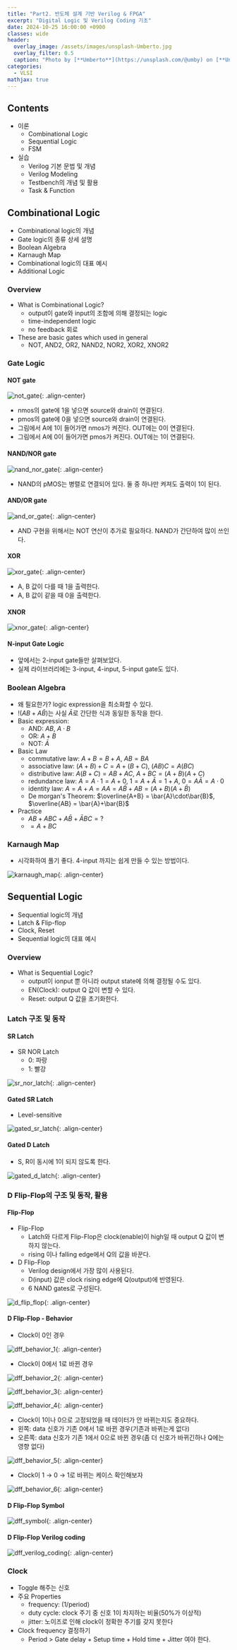 ```yaml
---
title: "Part2. 반도체 설계 기반 Verilog & FPGA"
excerpt: "Digital Logic 및 Verilog Coding 기초"
date: 2024-10-25 16:00:00 +0900
classes: wide
header:
  overlay_image: /assets/images/unsplash-Umberto.jpg
  overlay_filter: 0.5
  caption: "Photo by [**Umberto**](https://unsplash.com/@umby) on [**Unsplash**](https://unsplash.com/)"
categories:
  - VLSI
mathjax: true
---
```


## Contents

- 이론
  - Combinational Logic
  - Sequential Logic
  - FSM
- 실습
  - Verilog 기본 문법 및 개념
  - Verilog Modeling
  - Testbench의 개념 및 활용
  - Task & Function

## Combinational Logic

- Combinational logic의 개념
- Gate logic의 종류 상세 설명
- Boolean Algebra
- Karnaugh Map
- Combinational logic의 대표 예시
- Additional Logic

### Overview

- What is Combinational Logic?
  - output이 gate와 input의 조합에 의해 결정되는 logic
  - time-independent logic
  - no feedback 회로
- These are basic gates which used in general
  - NOT, AND2, OR2, NAND2, NOR2, XOR2, XNOR2

### Gate Logic

#### NOT gate

![not_gate]({{site.baseurl}}/assets/images/2024-10-25-verilog-and-fpga-2/not_gate.png){: .align-center}

- nmos의 gate에 1을 넣으면 source와 drain이 연결된다.
- pmos의 gate에 0을 넣으면 source와 drain이 연결된다.
- 그림에서 A에 1이 들어가면 nmos가 켜진다. OUT에는 0이 연결된다.
- 그림에서 A에 0이 들어가면 pmos가 켜진다. OUT에는 1이 연결된다.

#### NAND/NOR gate

![nand_nor_gate]({{site.baseurl}}/assets/images/2024-10-25-verilog-and-fpga-2/nand_nor_gate.png){: .align-center}

- NAND의 pMOS는 병렬로 연결되어 있다. 둘 중 하나만 켜져도 출력이 1이 된다.

#### AND/OR gate

![and_or_gate]({{site.baseurl}}/assets/images/2024-10-25-verilog-and-fpga-2/and_or_gate.png){: .align-center}

- AND 구현을 위해서는 NOT 연산이 추가로 필요하다. NAND가 간단하여 많이 쓰인다.

#### XOR

![xor_gate]({{site.baseurl}}/assets/images/2024-10-25-verilog-and-fpga-2/xor_gate.png){: .align-center}

- A, B 값이 다를 때 1을 출력한다.
- A, B 값이 같을 때 0을 출력한다.

#### XNOR

![xnor_gate]({{site.baseurl}}/assets/images/2024-10-25-verilog-and-fpga-2/xnor_gate.png){: .align-center}

#### N-input Gate Logic

- 앞에서는 2-input gate들만 살펴보았다.
- 실제 라이브러리에는 3-input, 4-input, 5-input gate도 있다.

### Boolean Algebra

- 왜 필요한가? logic expression을 최소화할 수 있다.
- $!(AB + A\bar{B})$는 사실 $\bar{A}$로 간단한 식과 동일한 동작을 한다.
- Basic expression:
  - AND: $AB$, $A\cdot B$
  - OR: $A+B$
  - NOT: $\bar{A}$
- Basic Law
  - commutative law: $A+B = B+A$, $AB = BA$
  - associative law: $(A+B)+C = A+(B+C)$, $(AB)C = A(BC)$
  - distributive law: $A(B+C) = AB+AC$, $A+BC = (A+B)(A+C)$
  - redundance law: $A=A\cdot 1=A+0$, $1=A+\bar{A}=1+A$, $0=A\bar{A}=A\cdot 0$
  - identity law: $A=A+A=AA=A\bar{B} + AB=(A+B)(A+\bar{B})$
  - De morgan's Theorem: $\overline{A+B} = \bar{A}\cdot\bar{B}$, $\overline{AB} = \bar{A}+\bar{B}$
- Practice
  - $AB + ABC + A\bar{B} + \bar{A}BC = ?$
  - $=A + BC$

### Karnaugh Map

- 시각화하여 풀기 좋다. 4-input 까지는 쉽게 만들 수 있는 방법이다.

![karnaugh_map]({{site.baseurl}}/assets/images/2024-10-25-verilog-and-fpga-2/karnaugh_map.png){: .align-center}

## Sequential Logic

- Sequential logic의 개념
- Latch & Flip-flop
- Clock, Reset
- Sequential logic의 대표 예시

### Overview

- What is Sequential Logic?
  - output이 ionput 뿐 아니라 output state에 의해 결정될 수도 있다.
  - EN(Clock): output Q 값이 변할 수 있다.
  - Reset: output Q 값을 초기화한다.

### Latch 구조 및 동작

#### SR Latch

- SR NOR Latch
  - 0: 파랑
  - 1: 빨강

![sr_nor_latch]({{site.baseurl}}/assets/images/2024-10-25-verilog-and-fpga-2/sr_nor_latch.png){: .align-center}

#### Gated SR Latch

- Level-sensitive

![gated_sr_latch]({{site.baseurl}}/assets/images/2024-10-25-verilog-and-fpga-2/gated_sr_latch.png){: .align-center}  

#### Gated D Latch

- S, R이 동시에 1이 되지 않도록 한다.

![gated_d_latch]({{site.baseurl}}/assets/images/2024-10-25-verilog-and-fpga-2/gated_d_latch.png){: .align-center}  

### D Flip-Flop의 구조 및 동작, 활용

#### Flip-Flop

- Flip-Flop
  - Latch와 다르게 Flip-Flop은 clock(enable)이 high일 때 output Q 값이 변하지 않는다.
  - rising 이나 falling edge에서 Q의 값을 바꾼다.
- D Flip-Flop
  - Verilog design에서 가장 많이 사용된다.
  - D(input) 값은 clock rising edge에 Q(output)에 반영된다.
  - 6 NAND gates로 구성된다.

![d_flip_flop]({{site.baseurl}}/assets/images/2024-10-25-verilog-and-fpga-2/d_flip_flop.png){: .align-center}  

#### D Flip-Flop - Behavior

- Clock이 0인 경우

![dff_behavior_1]({{site.baseurl}}/assets/images/2024-10-25-verilog-and-fpga-2/dff_behavior_1.png){: .align-center}

- Clock이 0에서 1로 바뀐 경우

![dff_behavior_2]({{site.baseurl}}/assets/images/2024-10-25-verilog-and-fpga-2/dff_behavior_2.png){: .align-center}  

![dff_behavior_3]({{site.baseurl}}/assets/images/2024-10-25-verilog-and-fpga-2/dff_behavior_3.png){: .align-center}

![dff_behavior_4]({{site.baseurl}}/assets/images/2024-10-25-verilog-and-fpga-2/dff_behavior_4.png){: .align-center}

- Clock이 1이나 0으로 고정되었을 때 데이터가 안 바뀌는지도 중요하다.
- 왼쪽: data 신호가 기존 0에서 1로 바뀐 경우(기존과 바뀌는게 없다)
- 오른쪽: data 신호가 기존 1에서 0으로 바뀐 경우(좀 더 신호가 바뀌긴하나 Q에는 영향 없다)

![dff_behavior_5]({{site.baseurl}}/assets/images/2024-10-25-verilog-and-fpga-2/dff_behavior_5.png){: .align-center}  

- Clock이 1 → 0 → 1로 바뀌는 케이스 확인해보자

![dff_behavior_6]({{site.baseurl}}/assets/images/2024-10-25-verilog-and-fpga-2/dff_behavior_6.png){: .align-center}

#### D Flip-Flop Symbol

![dff_symbol]({{site.baseurl}}/assets/images/2024-10-25-verilog-and-fpga-2/dff_symbol.png){: .align-center}

#### D Flip-Flop Verilog coding

![dff_verilog_coding]({{site.baseurl}}/assets/images/2024-10-25-verilog-and-fpga-2/dff_verilog_coding.png){: .align-center}

### Clock

- Toggle 해주는 신호
- 주요 Properties
  - frequency: (1/period)
  - duty cycle: clock 주기 중 신호 1이 차지하는 비율(50%가 이상적)
  - jitter: 노이즈로 인해 clock이 정확한 주기를 갖지 못한다
- Clock frequency 결정하기
  - Period > Gate delay + Setup time + Hold time + Jitter 여야 한다.
